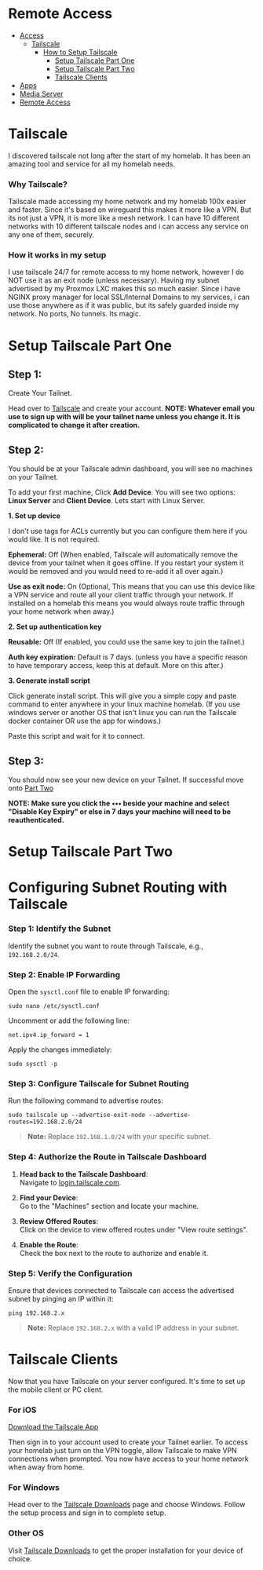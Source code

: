 # Remote Access

- [Access](/access/)
  - [Tailscale](#tailscale)
    - [How to Setup Tailscale](#how-to-setup-tailscale)
      - [Setup Tailscale Part One](#setup-tailscale-part-one)
      - [Setup Tailscale Part Two](#setup-tailscale-part-two)
      - [Tailscale Clients](#tailscale-clients)
- [Apps](/apps/)
- [Media Server](/media/)
- [Remote Access](/access/)


# Tailscale

I discovered tailscale not long after the start of my homelab. It has been an amazing tool and service for all my homelab needs.

### Why Tailscale?

Tailscale made accessing my home network and my homelab 100x easier and faster. Since it's based on wireguard this makes it more like a VPN. But its not just a VPN, it is more like a mesh network. I can have 10 different networks with 10 different tailscale nodes and i can access any service on any one of them, securely.

### How it works in my setup

I use tailscale 24/7 for remote access to my home network, however I do NOT use it as an exit node (unless necessary). Having my subnet advertised by my Proxmox LXC makes this so much easier. Since i have NGINX proxy manager for local SSL/Internal Domains to my services, i can use those anywhere as if it was public, but its safely guarded inside my network. No ports, No tunnels. Its magic.

# Setup Tailscale Part One

## Step 1: 

Create Your Tailnet.

Head over to [Tailscale](https://tailscale.com) and create your account. **NOTE: Whatever email you use to sign up with will be your tailnet name unless you change it. It is complicated to change it after creation.**


## Step 2: 

You should be at your Tailscale admin dashboard, you will see no machines on your Tailnet.

To add your first machine, Click **Add Device**. You will see two options: **Linux Server** and **Client Device**. Lets start with Linux Server.


**1. Set up device**

I don't use tags for ACLs currently but you can configure them here if you would like. It is not required.

**Ephemeral:** Off (When enabled, Tailscale will automatically remove the device from your tailnet when it goes offline. If you restart your system it would be removed and you would need to re-add it all over again.)

**Use as exit node:** On (Optional, This means that you can use this device like a VPN service and route all your client traffic through your network. If installed on a homelab this means you would always route traffic through your home network when away.)


**2. Set up authentication key**

**Reusable:** Off (If enabled, you could use the same key to join the tailnet.)

**Auth key expiration:** Default is 7 days. (unless you have a specific reason to have temporary access, keep this at default. More on this after.)

**3. Generate install script**

Click generate install script. This will give you a simple copy and paste command to enter anywhere in your linux machine homelab. (If you use windows server or another OS that isn't linux you can run the Tailscale docker container OR use the app for windows.)

Paste this script and wait for it to connect.


## Step 3:

You should now see your new device on your Tailnet. If successful move onto [Part Two](#part-two)

**NOTE: Make sure you click the ••• beside your machine and select "Disable Key Expiry" or else in 7 days your machine will need to be reauthenticated.**


# Setup Tailscale Part Two


# Configuring Subnet Routing with Tailscale

### Step 1: Identify the Subnet

Identify the subnet you want to route through Tailscale, e.g., `192.168.2.0/24`.

### Step 2: Enable IP Forwarding

Open the `sysctl.conf` file to enable IP forwarding:

```
sudo nano /etc/sysctl.conf
```

Uncomment or add the following line:

```
net.ipv4.ip_forward = 1
```

Apply the changes immediately:

```
sudo sysctl -p
```

### Step 3: Configure Tailscale for Subnet Routing

Run the following command to advertise routes:

```
sudo tailscale up --advertise-exit-node --advertise-routes=192.168.2.0/24
```

> **Note:** Replace `192.168.1.0/24` with your specific subnet.

### Step 4: Authorize the Route in Tailscale Dashboard

1. **Head back to the Tailscale Dashboard**:  
   Navigate to [login.tailscale.com](https://login.tailscale.com).

2. **Find your Device**:  
   Go to the "Machines" section and locate your machine.

3. **Review Offered Routes**:  
   Click on the device to view offered routes under "View route settings".

4. **Enable the Route**:  
   Check the box next to the route to authorize and enable it.

### Step 5: Verify the Configuration

Ensure that devices connected to Tailscale can access the advertised subnet by pinging an IP within it:

```
ping 192.168.2.x
```

> **Note:** Replace `192.168.2.x` with a valid IP address in your subnet.


# Tailscale Clients

Now that you have Tailscale on your server configured. It's time to set up the mobile client or PC client.

### For iOS

[Download the Tailscale App](https://apps.apple.com/ca/app/tailscale/id1470499037)

Then sign in to your account used to create your Tailnet earlier. To access your homelab just turn on the VPN toggle, allow Tailscale to make VPN connections when prompted. You now have access to your home network when away from home.


### For Windows

Head over to the [Tailscale Downloads](https://tailscale.com/download) page and choose Windows. Follow the setup process and sign in to complete setup. 


### Other OS

Visit [Tailscale Downloads](https://tailscale.com/download) to get the proper installation for your device of choice.
